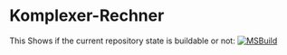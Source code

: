 # Komplexer-Rechner

This Shows if the current repository state is buildable or not: [![MSBuild](https://github.com/Chriss1056/Komplexer-Rechner/actions/workflows/build.yml/badge.svg)](https://github.com/Chriss1056/Komplexer-Rechner/actions/workflows/build.yml)

